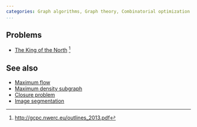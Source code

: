 ```yaml
---
categories: Graph algorithms, Graph theory, Combinatorial optimization
...
```


## Problems
- [The King of the North](https://open.kattis.com/problems/thekingofthenorth) [^1]

## See also
- [Maximum flow]()
- [Maximum density subgraph]()
- [Closure problem]()
- [Image segmentation]()

[^1]: <http://gcpc.nwerc.eu/outlines_2013.pdf>